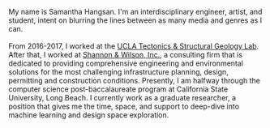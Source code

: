 My name is Samantha Hangsan. I'm an interdisciplinary engineer, artist, and student, intent on blurring the lines between as many media and genres as I can.
<br><br>
From 2016-2017, I worked at the [UCLA Tectonics & Structural Geology Lab](https://faculty.epss.ucla.edu/~yin/index.html). After that, I worked at [Shannon & Wilson, Inc.](https://www.shannonwilson.com/), a consulting firm that is dedicated to providing comprehensive engineering and environmental solutions for the most challenging infrastructure planning, design, permitting and construction conditions. Presently, I am halfway through the computer science post-baccalaureate program at California State University, Long Beach. I currently work as a graduate researcher, a position that gives me the time, space, and support to deep-dive into machine learning and design space exploration.
<br><br>
